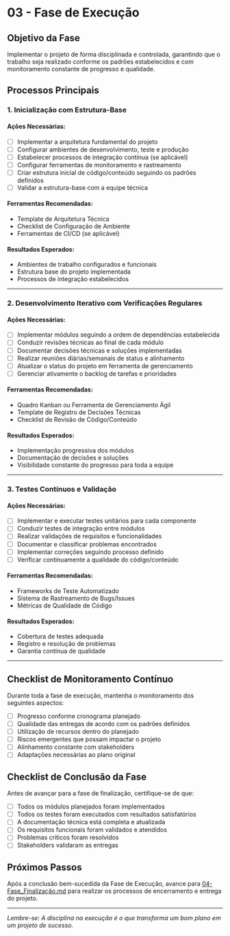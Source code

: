 # 03 - Fase de Execução

## Objetivo da Fase
Implementar o projeto de forma disciplinada e controlada, garantindo que o trabalho seja realizado conforme os padrões estabelecidos e com monitoramento constante de progresso e qualidade.

## Processos Principais

### 1. Inicialização com Estrutura-Base

#### Ações Necessárias:
- [ ] Implementar a arquitetura fundamental do projeto
- [ ] Configurar ambientes de desenvolvimento, teste e produção
- [ ] Estabelecer processos de integração contínua (se aplicável)
- [ ] Configurar ferramentas de monitoramento e rastreamento
- [ ] Criar estrutura inicial de código/conteúdo seguindo os padrões definidos
- [ ] Validar a estrutura-base com a equipe técnica

#### Ferramentas Recomendadas:
- Template de Arquitetura Técnica
- Checklist de Configuração de Ambiente
- Ferramentas de CI/CD (se aplicável)

#### Resultados Esperados:
- Ambientes de trabalho configurados e funcionais
- Estrutura base do projeto implementada
- Processos de integração estabelecidos

---

### 2. Desenvolvimento Iterativo com Verificações Regulares

#### Ações Necessárias:
- [ ] Implementar módulos seguindo a ordem de dependências estabelecida
- [ ] Conduzir revisões técnicas ao final de cada módulo
- [ ] Documentar decisões técnicas e soluções implementadas
- [ ] Realizar reuniões diárias/semanais de status e alinhamento
- [ ] Atualizar o status do projeto em ferramenta de gerenciamento
- [ ] Gerenciar ativamente o backlog de tarefas e prioridades

#### Ferramentas Recomendadas:
- Quadro Kanban ou Ferramenta de Gerenciamento Ágil
- Template de Registro de Decisões Técnicas
- Checklist de Revisão de Código/Conteúdo

#### Resultados Esperados:
- Implementação progressiva dos módulos
- Documentação de decisões e soluções
- Visibilidade constante do progresso para toda a equipe

---

### 3. Testes Contínuos e Validação

#### Ações Necessárias:
- [ ] Implementar e executar testes unitários para cada componente
- [ ] Conduzir testes de integração entre módulos
- [ ] Realizar validações de requisitos e funcionalidades
- [ ] Documentar e classificar problemas encontrados
- [ ] Implementar correções seguindo processo definido
- [ ] Verificar continuamente a qualidade do código/conteúdo

#### Ferramentas Recomendadas:
- Frameworks de Teste Automatizado
- Sistema de Rastreamento de Bugs/Issues
- Métricas de Qualidade de Código

#### Resultados Esperados:
- Cobertura de testes adequada
- Registro e resolução de problemas
- Garantia contínua de qualidade

---

## Checklist de Monitoramento Contínuo

Durante toda a fase de execução, mantenha o monitoramento dos seguintes aspectos:

- [ ] Progresso conforme cronograma planejado
- [ ] Qualidade das entregas de acordo com os padrões definidos
- [ ] Utilização de recursos dentro do planejado
- [ ] Riscos emergentes que possam impactar o projeto
- [ ] Alinhamento constante com stakeholders
- [ ] Adaptações necessárias ao plano original

## Checklist de Conclusão da Fase

Antes de avançar para a fase de finalização, certifique-se de que:

- [ ] Todos os módulos planejados foram implementados
- [ ] Todos os testes foram executados com resultados satisfatórios
- [ ] A documentação técnica está completa e atualizada
- [ ] Os requisitos funcionais foram validados e atendidos
- [ ] Problemas críticos foram resolvidos
- [ ] Stakeholders validaram as entregas

## Próximos Passos

Após a conclusão bem-sucedida da Fase de Execução, avance para [04-Fase_Finalização.md](04) para realizar os processos de encerramento e entrega do projeto.

---

*Lembre-se: A disciplina na execução é o que transforma um bom plano em um projeto de sucesso.*